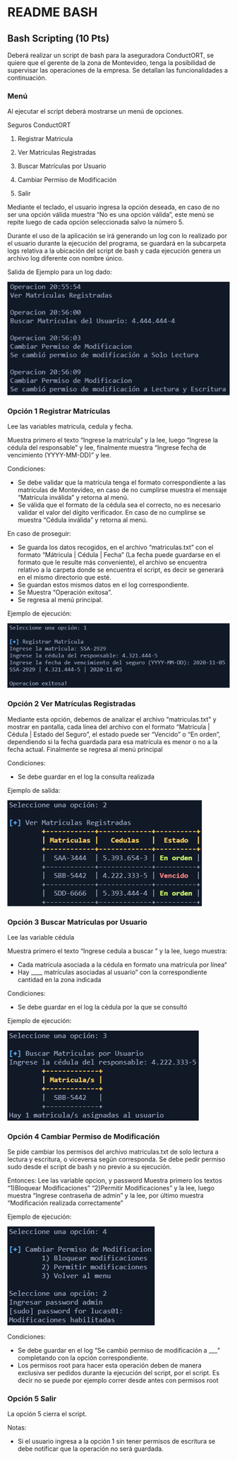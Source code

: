 # README BASH

## Bash Scripting (10 Pts)

Deberá realizar un script de bash para la aseguradora ConductORT, se quiere que el gerente
de la zona de Montevideo, tenga la posibilidad de supervisar las operaciones de la empresa.
Se detallan las funcionalidades a continuación.

### Menú

Al ejecutar el script deberá mostrarse un menú de opciones.

Seguros ConductORT

1) Registrar Matricula

2) Ver Matrículas Registradas

3) Buscar Matrículas por Usuario

4) Cambiar Permiso de Modificación

5) Salir

Mediante el teclado, el usuario ingresa la opción deseada, en caso de no ser una opción válida
muestra “No es una opción válida”, este menú se repite luego de cada opción seleccionada
salvo la número 5.

Durante el uso de la aplicación se irá generando un log con lo realizado por el usuario durante
la ejecución del programa, se guardará en la subcarpeta logs relativa a la ubicación del script
de bash y cada ejecución genera un archivo log diferente con nombre único.

Salida de Ejemplo para un log dado:

![Ejemplo Logs](Images/imagen_logs.png)

### Opción 1 Registrar Matrículas

Lee las variables matricula, cedula y fecha.

Muestra primero el texto “Ingrese la matrícula” y la lee, luego “Ingrese la cédula del responsable” y lee, finalmente muestra “Ingrese fecha de vencimiento (YYYY-MM-DD)” y lee.

Condiciones:

- Se debe validar que la matrícula tenga el formato correspondiente a las matrículas de
Montevideo, en caso de no cumplirse muestra el mensaje “Matrícula inválida” y retorna
al menú.
- Se válida que el formato de la cédula sea el correcto, no es necesario validar el valor del
dígito verificador. En caso de no cumplirse se muestra “Cédula inválida” y retorna al
menú.

En caso de proseguir:

- Se guarda los datos recogidos, en el archivo “matriculas.txt” con el formato “Mátricula |
Cédula | Fecha” (La fecha puede guardarse en el formato que le resulte más
conveniente), el archivo se encuentra relativo a la carpeta donde se encuentra el script,
es decir se generará en el mismo directorio que esté.
- Se guardan estos mismos datos en el log correspondiente.
- Se Muestra “Operación exitosa”.
- Se regresa al menú principal.

Ejemplo de ejecución:

![Ejemplo Opcion1](Images/imagen_registrar_matricula.png)

### Opción 2 Ver Matrículas Registradas

Mediante esta opción, debemos de analizar el archivo “matriculas.txt” y mostrar en pantalla,
cada línea del archivo con el formato “Matricula | Cédula | Estado del Seguro”, el estado puede
ser “Vencido” o “En orden”, dependiendo si la fecha guardada para esa matrícula es menor o
no a la fecha actual. Finalmente se regresa al menú principal

Condiciones:

- Se debe guardar en el log la consulta realizada

Ejemplo de salida:

![Ejemplo Opcion2](Images/imagen_ver_matriculas.png)

### Opción 3 Buscar Matrículas por Usuario

Lee las variable cédula

Muestra primero el texto “Ingrese cedula a buscar ” y la lee, luego muestra:

- Cada matrícula asociada a la cédula en formato una matrícula por línea“
- Hay ____ matrículas asociadas al usuario” con la correspondiente cantidad en la zona
indicada

Condiciones:

- Se debe guardar en el log la cédula por la que se consultó

Ejemplo de ejecución:

![Ejemplo Opcion3](Images/imagen_buscar_matriculas.png)

### Opción 4 Cambiar Permiso de Modificación

Se pide cambiar los permisos del archivo matriculas.txt de solo lectura a lectura y escritura, o
viceversa según corresponda. Se debe pedir permiso sudo desde el script de bash y no previo
a su ejecución.

Entonces: Lee las variable opcion, y password
Muestra primero los textos “1)Bloquear Modificaciones” “2)Permitir Modificaciones” y la lee,
luego muestra “Ingrese contraseña de admin” y la lee, por último muestra “Modificación
realizada correctamente”

Ejemplo de ejecución:

![Ejemplo Opcion4](Images/imagen_cambiar_permisos.png)

Condiciones:

- Se debe guardar en el log “Se cambió permiso de modificación a ___" completando con
la opción correspondiente.
- Los permisos root para hacer esta operación deben de manera exclusiva ser pedidos
durante la ejecución del script, por el script. Es decir no se puede por ejemplo correr
desde antes con permisos root

### Opción 5 Salir

La opción 5 cierra el script.

Notas:

- Si el usuario ingresa a la opción 1 sin tener permisos de escritura se debe notificar que
la operación no será guardada.